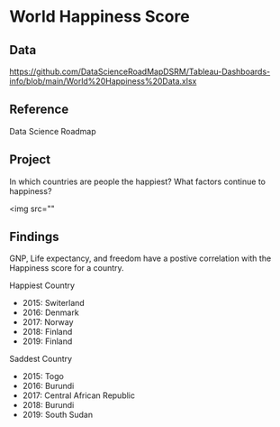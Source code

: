 # World Happiness Score

## Data 
https://github.com/DataScienceRoadMapDSRM/Tableau-Dashboards-info/blob/main/World%20Happiness%20Data.xlsx

## Reference
Data Science Roadmap

## Project
In which countries are people the happiest?  What factors continue to happiness?

<img src=""

## Findings
GNP, Life expectancy, and freedom have a postive correlation with the Happiness score for a country.

Happiest Country
* 2015: Switerland
* 2016: Denmark
* 2017: Norway
* 2018: Finland
* 2019: Finland

Saddest Country
* 2015: Togo
* 2016: Burundi
* 2017: Central African Republic
* 2018: Burundi
* 2019: South Sudan

